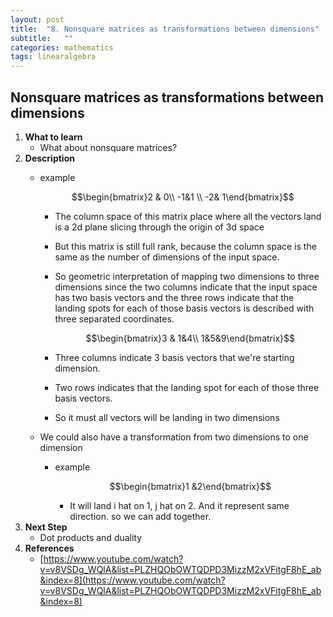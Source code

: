 ```yaml
---
layout: post
title:  "8. Nonsquare matrices as transformations between dimensions"
subtitle:   ""
categories: mathematics
tags: linearalgebra
---
```

## Nonsquare matrices as transformations between dimensions

1. **What to learn**
    - What about nonsquare matrices?
2. **Description**
    - example

        $$\begin{bmatrix}2 & 0\\  -1&1 \\  -2& 1\end{bmatrix}$$

        - The column space of this matrix place where all the vectors land is a 2d plane slicing through the origin of 3d space
        - But this matrix is still full rank, because the column space is the same as the number of dimensions of the input space.
        - So geometric interpretation of mapping two dimensions to three dimensions since the two columns indicate that the input space has two basis vectors and the three rows indicate that the landing spots for each of those basis vectors is described with three separated coordinates.

            $$\begin{bmatrix}3 & 1&4\\  1&5&9\end{bmatrix}$$

        - Three columns indicate 3 basis vectors  that we're starting dimension.
        - Two rows indicates that the landing spot for each of those three basis vectors.
        - So it must all vectors will be landing in two dimensions
    - We could also have a transformation from two dimensions to one dimension
        - example

            $$\begin{bmatrix}1 &2\end{bmatrix}$$

            - It will land i hat on 1, j hat on 2. And it represent same direction. so we can add together.
3. **Next Step**
    - Dot products and duality
4. **References**
    - [https://www.youtube.com/watch?v=v8VSDg_WQlA&list=PLZHQObOWTQDPD3MizzM2xVFitgF8hE_ab&index=8](https://www.youtube.com/watch?v=v8VSDg_WQlA&list=PLZHQObOWTQDPD3MizzM2xVFitgF8hE_ab&index=8)
